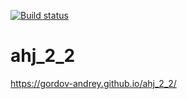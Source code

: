[![Build status](https://ci.appveyor.com/api/projects/status/qi63sv02i3ydbbr8?svg=true)](https://ci.appveyor.com/project/gordov-andrey/ahj-2-2)

# ahj_2_2

https://gordov-andrey.github.io/ahj_2_2/

